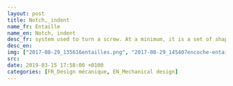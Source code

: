 ```yaml
---
layout: post
title: Notch,_indent
name_fr: Entaille
name_en: Notch, indent
desc_fr: system used to turn a screw. At a minimum, it is a set of shaped cavities and protrusions on the screw head that allows torque to be applied to it. Usually, it also involves a mating tool, such as a screwdriver, that is used to turn it. https&#58;&#47;&#47;en.wikipedia.org&#47;wiki&#47;List_of_screw_drives
desc_en: 
img: ["2017-08-29_135616entailles.png", "2017-08-29_145407encoche-entaille.png"]
src: 
date: 2019-03-15 17:58:00 +0100
categories: [FR_Design mécanique, EN_Mechanical design]
---
```

